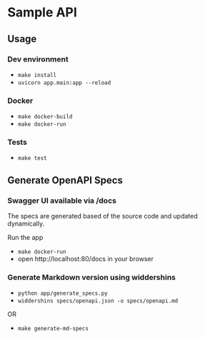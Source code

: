 # Sample API

## Usage

### Dev environment

- `make install`
- `uvicorn app.main:app --reload`

### Docker

 - `make docker-build `
 - `make docker-run`
 
### Tests 
 
- `make test`

## Generate OpenAPI Specs

### Swagger UI available via /docs

The specs are generated based of the source code and updated dynamically.

Run the app 
- `make docker-run` 
- open http://localhost:80/docs in your browser

### Generate Markdown version using widdershins

- `python app/generate_specs.py`
- `widdershins specs/openapi.json -o specs/openapi.md`

OR 

- `make generate-md-specs`





